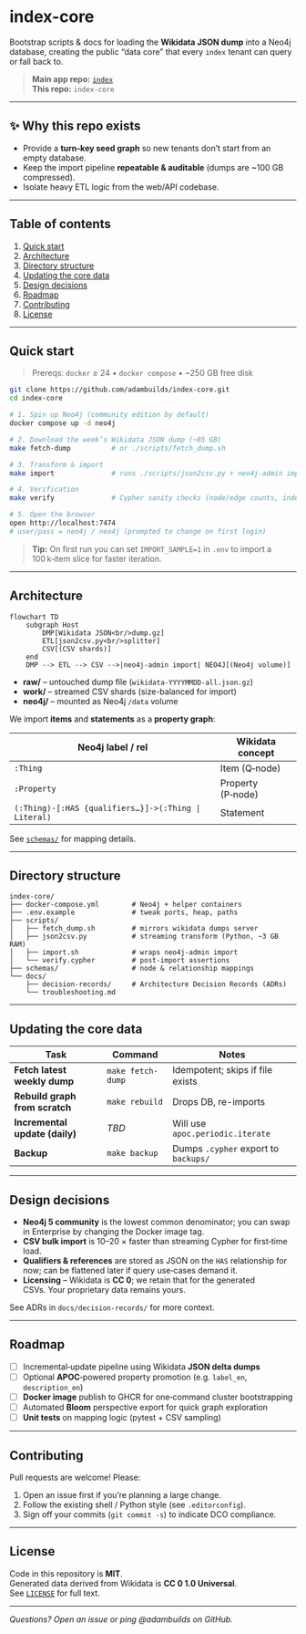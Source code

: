 # index-core

Bootstrap scripts & docs for loading the **Wikidata JSON dump** into a Neo4j database, creating the public “data core” that every `index` tenant can query or fall back to.

> **Main app repo:** [`index`](https://github.com/adambuilds/index)  
> **This repo:** `index-core`

---

## ✨ Why this repo exists

* Provide a **turn‑key seed graph** so new tenants don’t start from an empty database.  
* Keep the import pipeline **repeatable & auditable** (dumps are ~100 GB compressed).  
* Isolate heavy ETL logic from the web/API codebase.

---

## Table of contents

1. [Quick start](#quick-start)  
2. [Architecture](#architecture)  
3. [Directory structure](#directory-structure)  
4. [Updating the core data](#updating-the-core-data)  
5. [Design decisions](#design-decisions)  
6. [Roadmap](#roadmap)  
7. [Contributing](#contributing)  
8. [License](#license)

---

## Quick start

> Prereqs: `docker` ≥ 24 • `docker compose` • ~250 GB free disk

```bash
git clone https://github.com/adambuilds/index-core.git
cd index-core

# 1. Spin up Neo4j (community edition by default)
docker compose up -d neo4j

# 2. Download the week’s Wikidata JSON dump (~85 GB)
make fetch-dump          # or ./scripts/fetch_dump.sh

# 3. Transform & import
make import              # runs ./scripts/json2csv.py + neo4j-admin import

# 4. Verification
make verify              # Cypher sanity checks (node/edge counts, indexes)

# 5. Open the browser
open http://localhost:7474
# user/pass = neo4j / neo4j (prompted to change on first login)
```

> **Tip:** On first run you can set `IMPORT_SAMPLE=1` in `.env` to import a 100 k‑item slice for faster iteration.

---

## Architecture

```mermaid
flowchart TD
    subgraph Host
        DMP[Wikidata JSON<br/>dump.gz]
        ETL[json2csv.py<br/>splitter]
        CSV[(CSV shards)]
    end
    DMP --> ETL --> CSV -->|neo4j-admin import| NEO4J[(Neo4j volume)]
```

* **raw/** – untouched dump file (`wikidata-YYYYMMDD-all.json.gz`)  
* **work/** – streamed CSV shards (size-balanced for import)  
* **neo4j/** – mounted as Neo4j `/data` volume  

We import **items** and **statements** as a **property graph**:

| Neo4j label / rel | Wikidata concept |
|-------------------|------------------|
| `:Thing`          | Item (Q‑node)    |
| `:Property`       | Property (P‑node)|
| `(:Thing)-[:HAS {qualifiers…}]->(:Thing \| Literal)` | Statement |

See [`schemas/`](schemas/) for mapping details.

---

## Directory structure

```
index-core/
├── docker-compose.yml        # Neo4j + helper containers
├── .env.example              # tweak ports, heap, paths
├── scripts/
│   ├── fetch_dump.sh         # mirrors wikidata dumps server
│   ├── json2csv.py           # streaming transform (Python, ~3 GB RAM)
│   ├── import.sh             # wraps neo4j-admin import
│   └── verify.cypher         # post-import assertions
├── schemas/                  # node & relationship mappings
└── docs/
    ├── decision-records/     # Architecture Decision Records (ADRs)
    └── troubleshooting.md
```

---

## Updating the core data

| Task | Command | Notes |
|------|---------|-------|
| **Fetch latest weekly dump** | `make fetch-dump` | Idempotent; skips if file exists |
| **Rebuild graph from scratch** | `make rebuild` | Drops DB, re-imports |
| **Incremental update (daily)** | _TBD_ | Will use `apoc.periodic.iterate` |
| **Backup** | `make backup` | Dumps `.cypher` export to `backups/` |

---

## Design decisions

* **Neo4j 5 community** is the lowest common denominator; you can swap in Enterprise by changing the Docker image tag.  
* **CSV bulk import** is 10–20 × faster than streaming Cypher for first‑time load.  
* **Qualifiers & references** are stored as JSON on the `HAS` relationship for now; can be flattened later if query use‑cases demand it.  
* **Licensing** – Wikidata is **CC 0**; we retain that for the generated CSVs. Your proprietary data remains yours.

See ADRs in `docs/decision-records/` for more context.

---

## Roadmap

- [ ] Incremental‑update pipeline using Wikidata **JSON delta dumps**  
- [ ] Optional **APOC**‑powered property promotion (e.g. `label_en`, `description_en`)  
- [ ] **Docker image** publish to GHCR for one‑command cluster bootstrapping  
- [ ] Automated **Bloom** perspective export for quick graph exploration  
- [ ] **Unit tests** on mapping logic (pytest + CSV sampling)

---

## Contributing

Pull requests are welcome! Please:

1. Open an issue first if you’re planning a large change.  
2. Follow the existing shell / Python style (see `.editorconfig`).  
3. Sign off your commits (`git commit -s`) to indicate DCO compliance.

---

## License

Code in this repository is **MIT**.  
Generated data derived from Wikidata is **CC 0 1.0 Universal**.  
See [`LICENSE`](LICENSE) for full text.

---

_Questions? Open an issue or ping @adambuilds on GitHub._
